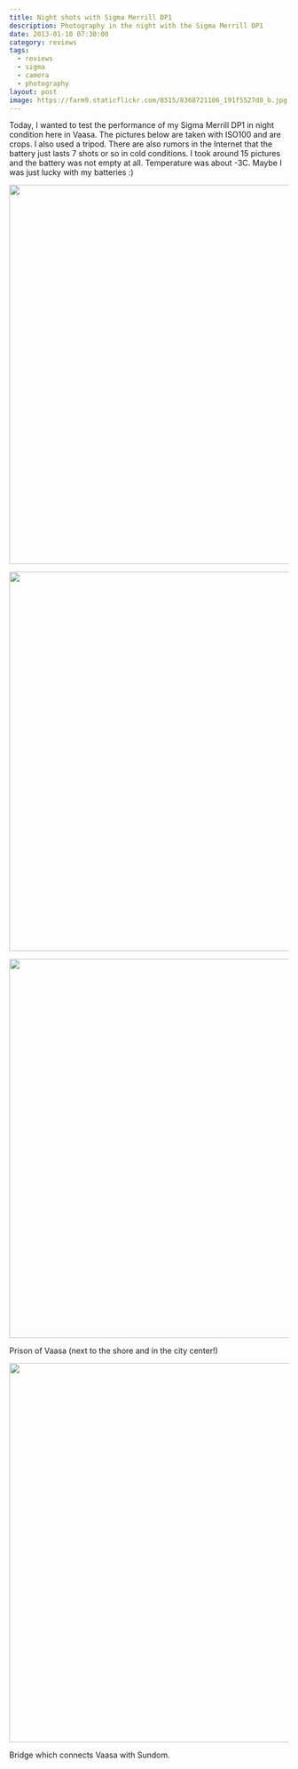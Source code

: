 ```yaml
---
title: Night shots with Sigma Merrill DP1
description: Photography in the night with the Sigma Merrill DP1
date: 2013-01-10 07:30:00
category: reviews
tags:
  - reviews
  - sigma
  - camera
  - photography
layout: post
image: https://farm9.staticflickr.com/8515/8368721106_191f5527d0_b.jpg
---
```

Today, I wanted to test the performance of my Sigma Merrill DP1 in night condition here in Vaasa. The pictures below are taken with ISO100 and are crops. I also used a tripod. There are also rumors in the Internet that the battery just lasts 7 shots or so in cold conditions. I took around 15 pictures and the battery was not empty at all. Temperature was about -3C. Maybe I was just lucky with my batteries :)

<a href="https://www.flickr.com/photos/90204224@N07/8368721106"><img src="https://farm9.staticflickr.com/8515/8368721106_191f5527d0_b.jpg" width="1024" height="683"></a>
<br>
<!--more-->

<a href="https://www.flickr.com/photos/90204224@N07/8367654843"><img src="https://farm9.staticflickr.com/8357/8367654843_88fd71cc23_b.jpg" width="1024" height="683"></a>

<a href="https://www.flickr.com/photos/90204224@N07/8368723308"><img src="https://farm9.staticflickr.com/8378/8368723308_bd3ee8ba2e_b.jpg" width="1024" height="683"></a>

Prison of Vaasa (next to the shore and in the city center!)

<a href="https://www.flickr.com/photos/90204224@N07/8368723526"><img src="https://farm9.staticflickr.com/8089/8368723526_b0ed15672d_b.jpg" width="1024" height="683"></a>

Bridge which connects Vaasa with Sundom.
